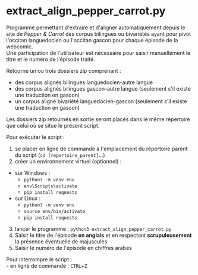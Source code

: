 # extract_align_pepper_carrot.py

Programme permettant d'extraire et d'aligner automatiquement depuis le site de *Pepper & Carrot* des corpus bilingues ou bivariétés ayant pour pivot l'occitan languedocien ou l'occitan gascon pour chaque épisode de la webcomic.  
Une participation de l'utilisateur est nécessaire pour saisir manuellement le titre et le numéro de l'épisode traité.

Retourne un ou trois dossiers zip comprenant :  
- des corpus alignés bilingues languedocien-autre langue
- des corpus alignés bilingues gascon-autre langue (seulement s'il existe une traduction en gascon)  
- un corpus aligné bivariété languedocien-gascon (seulement s'il existe une traduction en gascon)  

Les dossiers zip retournés en sortie seront placés dans le même répertoire que celui où se situe le présent script.

Pour exécuter le script :   
1) se placer en ligne de commande à l'emplacement du répertoire parent du script (`cd [repertoire_parent]`...)
2) créer un environnement virtuel (optionnel) : 
- sur Windows :  
    - `python3 -m venv env`  
    - `env\Scripts\activate`   
    - `pip install requests`  
- sur Linux :
    - `python3 -m venv env`  
    - `source env/bin/activate`  
    - `pip install requests`
3) lancer le programme : `python3 extract_align_pepper_carrot.py`  
4) Saisir le titre de l'épisode __en anglais__ et en respectant __scrupuleusement__ la présence éventuelle de majuscules  
5) Saisir le numéro de l'épisode en chiffres arabes  

Pour interrompre le script :   
    - en ligne de commande : `CTRL`+`Z`  